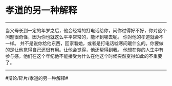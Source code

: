 # 孝道的另一种解释
- - - -
当父母长到一定的年岁之后，他会经常的打电话给你，问你过得好不好，你对这个问题很奇怪，因为你也就这么平平常常的，能坏到哪去呢。
你对他的孝道就会不一样。
并不是说你给他东西，回家看她，或者是打电话嘘寒问暖什么的。你要做的是让他觉得自己还很有用。让他会觉得，他还帮得到我。
他想在你的人生中有参与感，他们在这个年纪他不能接受为什么在他这个时候突然变得如此的不重要了。
- - - -
#辩论/碎片/孝道的另一种解释#